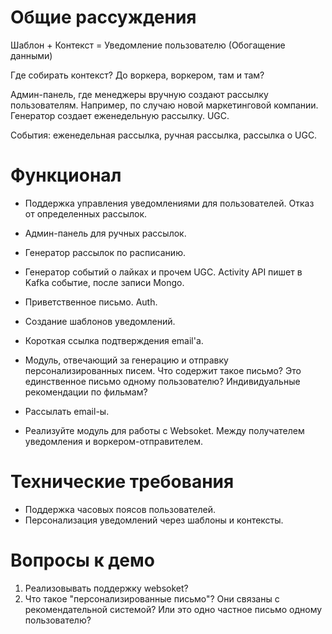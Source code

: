 # Общие рассуждения

Шаблон + Контекст = Уведомление пользователю
(Обогащение данными)

Где собирать контекст? До воркера, воркером, там и там?

Админ-панель, где менеджеры вручную создают
рассылку пользователям.  Например, по случаю
новой маркетинговой компании.
Генератор создает еженедельную рассылку.
UGC.

События: еженедельная рассылка, ручная рассылка,
рассылка о UGC.

# Функционал

* Поддержка управления уведомлениями для пользователей.
Отказ от определенных рассылок.

* Админ-панель для ручных рассылок.
* Генератор рассылок по расписанию.
* Генератор событий о лайках и прочем UGC. Activity API 
пишет в Kafka событие, после записи Mongo.
* Приветственное письмо. Auth.

* Создание шаблонов уведомлений.
* Короткая ссылка подтверждения email'а.
* Модуль, отвечающий за генерацию и отправку 
персонализированных писем. Что содержит такое письмо?
Это единственное письмо одному пользователю?
Индивидуальные рекомендации по фильмам?

* Рассылать email-ы.
* Реализуйте модуль для работы с Websoket. Между 
получателем уведомления и воркером-отправителем.

# Технические требования

* Поддержка часовых поясов пользователей.
* Персонализация уведомлений через шаблоны и контексты.

# Вопросы к демо

1. Реализовывать поддержку websoket?
2. Что такое "персонализированные письмо"? Они
связаны с рекомендательной системой? Или это
одно частное письмо одному пользователю?
